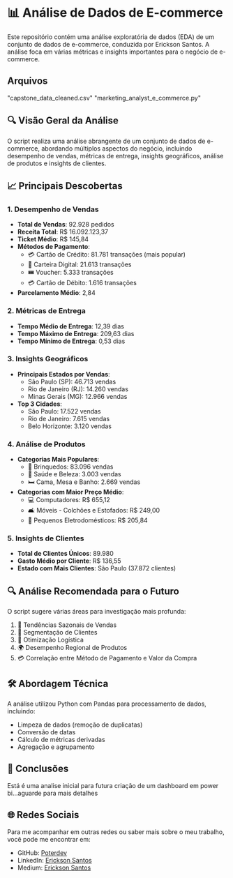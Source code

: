 # 📊 Análise de Dados de E-commerce

Este repositório contém uma análise exploratória de dados (EDA) de um conjunto de dados de e-commerce, conduzida por Erickson Santos. A análise foca em várias métricas e insights importantes para o negócio de e-commerce.

## Arquivos
"capstone_data_cleaned.csv"
"marketing_analyst_e_commerce.py"

## 🔍 Visão Geral da Análise

O script realiza uma análise abrangente de um conjunto de dados de e-commerce, abordando múltiplos aspectos do negócio, incluindo desempenho de vendas, métricas de entrega, insights geográficos, análise de produtos e insights de clientes.

## 📈 Principais Descobertas

### 1. Desempenho de Vendas
- **Total de Vendas**: 92.928 pedidos
- **Receita Total**: R$ 16.092.123,37
- **Ticket Médio**: R$ 145,84
- **Métodos de Pagamento**:
  - 💳 Cartão de Crédito: 81.781 transações (mais popular)
  - 📱 Carteira Digital: 21.613 transações
  - 🎟️ Voucher: 5.333 transações
  - 💳 Cartão de Débito: 1.616 transações
- **Parcelamento Médio**: 2,84

### 2. Métricas de Entrega
- **Tempo Médio de Entrega**: 12,39 dias
- **Tempo Máximo de Entrega**: 209,63 dias
- **Tempo Mínimo de Entrega**: 0,53 dias

### 3. Insights Geográficos
- **Principais Estados por Vendas**:
  - São Paulo (SP): 46.713 vendas
  - Rio de Janeiro (RJ): 14.260 vendas
  - Minas Gerais (MG): 12.966 vendas
- **Top 3 Cidades**:
  - São Paulo: 17.522 vendas
  - Rio de Janeiro: 7.615 vendas
  - Belo Horizonte: 3.120 vendas

### 4. Análise de Produtos
- **Categorias Mais Populares**:
  - 🧸 Brinquedos: 83.096 vendas
  - 💄 Saúde e Beleza: 3.003 vendas
  - 🛏️ Cama, Mesa e Banho: 2.669 vendas
- **Categorias com Maior Preço Médio**:
  - 💻 Computadores: R$ 655,12
  - 🛋️ Móveis - Colchões e Estofados: R$ 249,00
  - 🥤 Pequenos Eletrodomésticos: R$ 205,84

### 5. Insights de Clientes
- **Total de Clientes Únicos**: 89.980
- **Gasto Médio por Cliente**: R$ 136,55
- **Estado com Mais Clientes**: São Paulo (37.872 clientes)

## 🔍 Análise Recomendada para o Futuro

O script sugere várias áreas para investigação mais profunda:
1. 📅 Tendências Sazonais de Vendas
2. 👥 Segmentação de Clientes
3. 🚚 Otimização Logística
4. 🌍 Desempenho Regional de Produtos
5. 💳 Correlação entre Método de Pagamento e Valor da Compra

## 🛠️ Abordagem Técnica

A análise utilizou Python com Pandas para processamento de dados, incluindo:
- Limpeza de dados (remoção de duplicatas)
- Conversão de datas
- Cálculo de métricas derivadas
- Agregação e agrupamento

## 🏁 Conclusões

Está é uma analise inicial para futura criação de um dashboard em power bi...aguarde para mais detalhes

## 🌐 Redes Sociais

Para me acompanhar em outras redes ou saber mais sobre o meu trabalho, você pode me encontrar em:
- GitHub: [Poterdev](https://github.com/Poterdev)
- LinkedIn: [Erickson Santos](https://www.linkedin.com/in/erickson-santos-36a607318)
- Medium: [Erickson Santos](https://medium.com/@erickson1.dev)
